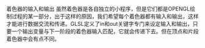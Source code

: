 着色器的输入和输出
虽然着色器是各自独立的小程序，但是它们都是OPENGL绘制过程的某一部分，出于这样的原因，我们希望每个着色器都有输入和输出，这样才能进行数据交流和传递。GLSL定义了in和out关键字专门来设定输入和输出，只要一个输出变量与下一阶段的着色器输入匹配，它就会传递下去。但在顶点和片段着色器中会有点不同。